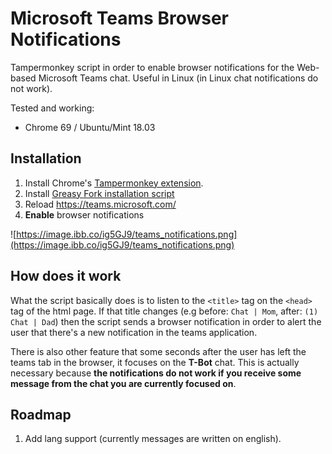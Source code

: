# Microsoft Teams Browser Notifications
Tampermonkey script in order to enable browser notifications for the Web-based Microsoft Teams chat. Useful in Linux (in Linux chat notifications do not work).

Tested and working:
* Chrome 69 / Ubuntu/Mint 18.03

## Installation

1. Install Chrome's [Tampermonkey extension](https://chrome.google.com/webstore/detail/tampermonkey/dhdgffkkebhmkfjojejmpbldmpobfkfo?hl=en).
2. Install [Greasy Fork installation script](https://greasyfork.org/en/scripts/48399-microsoft-teams-notifications)
3. Reload https://teams.microsoft.com/
4. **Enable** browser notifications

![https://image.ibb.co/ig5GJ9/teams_notifications.png](https://image.ibb.co/ig5GJ9/teams_notifications.png)

## How does it work

What the script basically does is to listen to the `<title>` tag on the `<head>` tag of the html page. If that title changes (e.g before: `Chat | Mom`, after: `(1) Chat | Dad`) then the script sends a browser notification in order to alert the user that there's a new notification in the teams application.

There is also other feature that some seconds after the user has left the teams tab in the browser, it focuses on the **T-Bot** chat. This is actually necessary because **the notifications do not work if you receive some message from the chat you are currently focused on**.

## Roadmap

1. Add lang support (currently messages are written on english).
